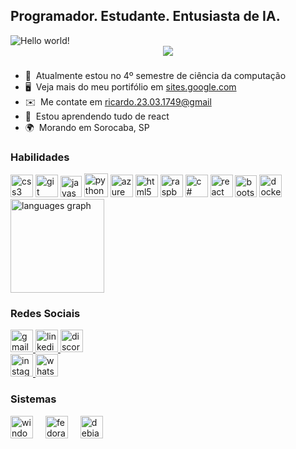 Programador. Estudante. Entusiasta de IA.
------------------------------------

<img src="https://raw.githubusercontent.com/sagar-viradiya/sagar-viradiya/master/resources/banner.png" alt="Hello world!">

<div align="center">
  <img src="https://profile-counter.glitch.me/devAndreotti/count.svg?"  />
</div>

###
* 🚀  Atualmente estou no 4º semestre de ciência da computação
* 🖥️  Veja mais do meu portifólio em [sites.google.com](https://sites.google.com/view/ricardoag/home)
* ✉️  Me contate em [ricardo.23.03.1749@gmail](mailto:ricardo.23.03.1749@gmail.com)
* 🧠  Estou aprendendo tudo de react
* 🌍  Morando em Sorocaba, SP

### Habilidades
<div align="left">
  <img src="https://cdn.jsdelivr.net/gh/devicons/devicon/icons/css3/css3-original.svg" height="36" alt="css3" />
  <img src="https://cdn.jsdelivr.net/gh/devicons/devicon/icons/git/git-original.svg" height="36" alt="git" />
  <img src="https://cdn.jsdelivr.net/gh/devicons/devicon/icons/javascript/javascript-original.svg" height="34" alt="javascript" />
  <img src="https://cdn.jsdelivr.net/gh/devicons/devicon/icons/python/python-original.svg" height="38" alt="python" />
  <img src="https://cdn.jsdelivr.net/gh/devicons/devicon/icons/azure/azure-original.svg" height="36" alt="azure" />
  <img src="https://cdn.jsdelivr.net/gh/devicons/devicon/icons/html5/html5-original.svg" height="36" alt="html5" />
  <img src="https://cdn.jsdelivr.net/gh/devicons/devicon/icons/raspberrypi/raspberrypi-original.svg" height="36" alt="raspberrypi"  />
  <img src="https://cdn.jsdelivr.net/gh/devicons/devicon/icons/csharp/csharp-original.svg" height="36" alt="c#" />
  <img src="https://cdn.jsdelivr.net/gh/devicons/devicon/icons/react/react-original.svg" height="36" alt="react" />
  <img src="https://cdn.jsdelivr.net/gh/devicons/devicon/icons/bootstrap/bootstrap-original.svg" height="35" alt="bootstrap" />
  <img src="https://cdn.jsdelivr.net/gh/devicons/devicon/icons/docker/docker-original.svg" height="36" alt="docker" />
</div>

<div align="left">
  <img src="https://github-readme-stats.vercel.app/api/top-langs?username=devAndreotti&locale=pt-br&hide_title=true&layout=compact&card_width=320&langs_count=5&theme=cobalt&hide_border=true&order=2" height="150" alt="languages graph"  />
</div>

### Redes Sociais
<div align="left">
  <a href="mailto:ricardo.23.03.1749@gmail.com" target="_blank">
    <img src="https://img.shields.io/static/v1?message=Gmail&logo=gmail&label=&color=D14836&logoColor=white&labelColor=&style=for-the-badge" height="36" alt="gmail" />
  </a>
  <a href="https://www.linkedin.com/in/ricardo-andreotti-gonçalves-0b5785283" target="_blank">
    <img src="https://img.shields.io/static/v1?message=LinkedIn&logo=linkedin&label=&color=0077B5&logoColor=white&labelColor=&style=for-the-badge" height="36" alt="linkedin" />
  </a>
  <a href="https://discordapp.com/users/wantakame#1689" target="_blank">
    <img src="https://img.shields.io/static/v1?message=Discord&logo=discord&label=&color=7289DA&logoColor=white&labelColor=&style=for-the-badge" height="36" alt="discord" />
  </a>
  <br>
  <a href="https://www.instagram.com/yourprofile" target="_blank">
    <img src="https://img.shields.io/static/v1?message=Instagram&logo=instagram&label=&color=E4405F&logoColor=white&labelColor=&style=for-the-badge" height="36" alt="instagram" />
  </a>
  <a href="https://wa.me/5515981888676" target="_blank">
    <img src="https://img.shields.io/static/v1?message=Whatsapp&logo=whatsapp&label=&color=25D366&logoColor=white&labelColor=&style=for-the-badge" height="36" alt="whatsapp" />
  </a>
</div>

### Sistemas
<div align="left">
  <img src="https://cdn.jsdelivr.net/gh/devicons/devicon/icons/windows8/windows8-original.svg" height="36" alt="windows"  />
  <img width="12" />
  <img src="https://cdn.jsdelivr.net/gh/devicons/devicon/icons/fedora/fedora-original.svg" height="36" alt="fedora"  />
  <img width="12" />
  <img src="https://cdn.jsdelivr.net/gh/devicons/devicon/icons/debian/debian-original.svg" height="36" alt="debian"  />
  <img width="12" />
</div>
